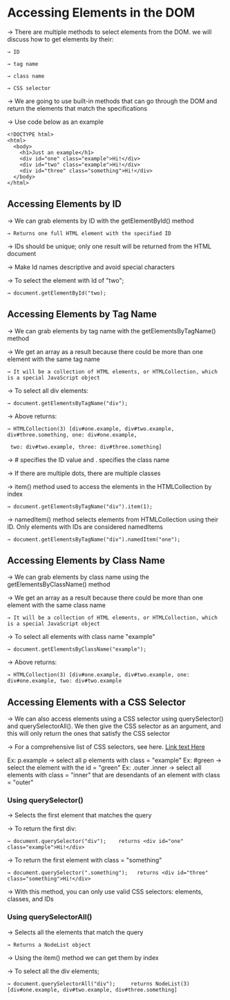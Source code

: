 # Accessing Elements in the DOM

→ There are multiple methods to select elements from the DOM. we will discuss how to get elements by their: 

    → ID

    → tag name

    → class name

    → CSS selector 
    
→ We are going to use built-in methods that can go through the DOM and return the elements that match the specifications

→ Use code below as an example

```
<!DOCTYPE html>
<html>
  <body>
    <h1>Just an example</h1>
    <div id="one" class="example">Hi!</div>
    <div id="two" class="example">Hi!</div>
    <div id="three" class="something">Hi!</div>
  </body>
</html>
```


## Accessing Elements by ID

→ We can grab elements by ID with the getElementById() method

    → Returns one full HTML element with the specified ID
    
→ IDs should be unique; only one result will be returned from the HTML document

→ Make Id names descriptive and avoid special characters

→ To select the element with Id of "two";

    → document.getElementById("two);

## Accessing Elements by Tag Name

→ We can grab elements by tag name with the getElementsByTagName() method

→ We get an array as a result because there could be more than one element with the same tag name
    
    → It will be a collection of HTML elements, or HTMLCollection, which is a special JavaScript object

→ To select all div elements:

    → document.getElementsByTagName("div"); 
    
→ Above returns:

    → HTMLCollection(3) [div#one.example, div#two.example, div#three.something, one: div#one.example,
    
     two: div#two.example, three: div#three.something]

→ # specifies the ID value and .  specifies the class name 

→ If there are multiple dots, there are multiple classes

→ item() method used to access the elements in the HTMLCollection by index

    → document.getElementsByTagName("div").item(1);

→ namedItem() method selects elements from HTMLCollection using their ID. Only elements with IDs are considered namedItems

    → document.getElementsByTagName("div").namedItem("one");


## Accessing Elements by Class Name

→ We can grab elements by class name using the getElementsByClassName() method

→ We get an array as a result because there could be more than one element with the same class name
    
    → It will be a collection of HTML elements, or HTMLCollection, which is a special JavaScript object

→ To select all elements with class name "example"

    → document.getElementsByClassName("example");

→ Above returns:

    → HTMLCollection(3) [div#one.example, div#two.example, one: div#one.example, two: div#two.example
    
## Accessing Elements with a CSS Selector

→ We can also access elements using a CSS selector using querySelector() and querySelectorAll(). We then give the CSS selector as an argument, and this will only return the ones that satisfy the CSS selector

→ For a comprehensive list of CSS selectors, see here. [Link text Here](https://www.w3schools.com/cssref/css_selectors.asp)

Ex: p.example → select all p elements with class = "example"
Ex: #green → select the element with the id = "green"
Ex: .outer .inner → select all elements with class = "inner" that are desendants of an element with class = "outer"

### Using querySelector()

→ Selects the first element that matches the query

→ To return the first div:

    → document.querySelector("div");    returns <div id="one" class="example">Hi!</div>

→ To return the first element with class = "something"

    → document.querySelector(".something");   returns <div id="three" class="something">Hi!</div>

→ With this method, you can only use valid CSS selectors: elements, classes, and IDs

### Using querySelectorAll()

→ Selects all the elements that match the query

    → Returns a NodeList object
    
→ Using the item() method we can get them by index

→ To select all the div elements;

    → document.querySelectorAll("div");     returns NodeList(3) [div#one.example, div#two.example, div#three.something]









   